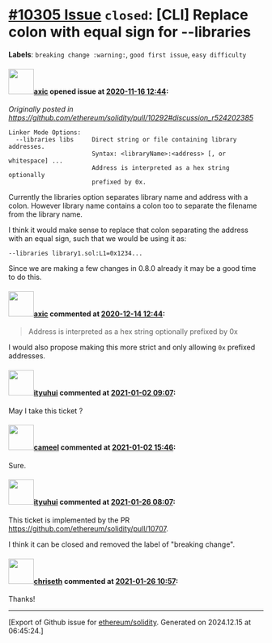 # [\#10305 Issue](https://github.com/ethereum/solidity/issues/10305) `closed`: [CLI] Replace colon with equal sign for --libraries
**Labels**: `breaking change :warning:`, `good first issue`, `easy difficulty`


#### <img src="https://avatars.githubusercontent.com/u/20340?v=4" width="50">[axic](https://github.com/axic) opened issue at [2020-11-16 12:44](https://github.com/ethereum/solidity/issues/10305):

_Originally posted in https://github.com/ethereum/solidity/pull/10292#discussion_r524202385_

```
Linker Mode Options:
  --libraries libs     Direct string or file containing library addresses. 
                       Syntax: <libraryName>:<address> [, or whitespace] ...
                       Address is interpreted as a hex string optionally 
                       prefixed by 0x.
```

Currently the libraries option separates library name and address with a colon. However library name contains a colon too to separate the filename from the library name.

I think it would make sense to replace that colon separating the address with an equal sign, such that we would be using it as:
```
--libraries library1.sol:L1=0x1234...
```

Since we are making a few changes in 0.8.0 already it may be a good time to do this.

#### <img src="https://avatars.githubusercontent.com/u/20340?v=4" width="50">[axic](https://github.com/axic) commented at [2020-12-14 12:44](https://github.com/ethereum/solidity/issues/10305#issuecomment-744414512):

> Address is interpreted as a hex string optionally prefixed by 0x

I would also propose making this more strict and only allowing `0x` prefixed addresses.

#### <img src="https://avatars.githubusercontent.com/u/1758350?v=4" width="50">[ityuhui](https://github.com/ityuhui) commented at [2021-01-02 09:07](https://github.com/ethereum/solidity/issues/10305#issuecomment-753450067):

May I take this ticket ?

#### <img src="https://avatars.githubusercontent.com/u/137030?v=4" width="50">[cameel](https://github.com/cameel) commented at [2021-01-02 15:46](https://github.com/ethereum/solidity/issues/10305#issuecomment-753488962):

Sure.

#### <img src="https://avatars.githubusercontent.com/u/1758350?v=4" width="50">[ityuhui](https://github.com/ityuhui) commented at [2021-01-26 08:07](https://github.com/ethereum/solidity/issues/10305#issuecomment-767374563):

This ticket is implemented by the PR https://github.com/ethereum/solidity/pull/10707.

I think it can be closed and removed the label of "breaking change".

#### <img src="https://avatars.githubusercontent.com/u/9073706?v=4" width="50">[chriseth](https://github.com/chriseth) commented at [2021-01-26 10:57](https://github.com/ethereum/solidity/issues/10305#issuecomment-767466031):

Thanks!


-------------------------------------------------------------------------------



[Export of Github issue for [ethereum/solidity](https://github.com/ethereum/solidity). Generated on 2024.12.15 at 06:45:24.]
